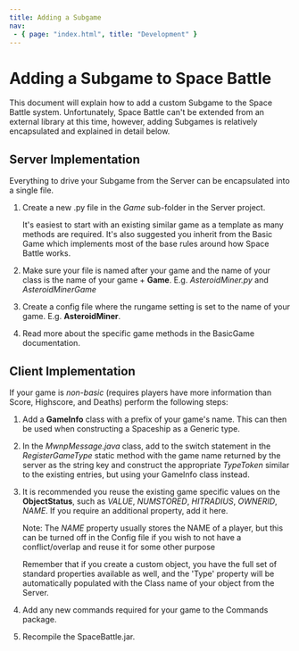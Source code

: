 ```yaml
---
title: Adding a Subgame
nav:
 - { page: "index.html", title: "Development" }
---
```

Adding a Subgame to Space Battle
=====================

This document will explain how to add a custom Subgame to the Space Battle system.  Unfortunately, Space Battle can't be extended from an external library at this time, however, adding Subgames is relatively encapsulated and explained in detail below.

Server Implementation
--------------------------

Everything to drive your Subgame from the Server can be encapsulated into a single file.

1. Create a new .py file in the *Game* sub-folder in the Server project.

	It's easiest to start with an existing similar game as a template as many methods are required.  It's also suggested you inherit from the Basic Game which implements most of the base rules around how Space Battle works.

2. Make sure your file is named after your game and the name of your class is the name of your game + **Game**.  E.g. *AsteroidMiner.py* and *AsteroidMinerGame*

3. Create a config file where the rungame setting is set to the name of your game.  E.g. **AsteroidMiner**.

4. Read more about the specific game methods in the BasicGame documentation.

Client Implementation
-------------------------

If your game is *non-basic* (requires players have more information than Score, Highscore, and Deaths) perform the following steps:

1. Add a **GameInfo** class with a prefix of your game's name.  This can then be used when constructing a Spaceship as a Generic type.

2. In the *MwnpMessage.java* class, add to the switch statement in the *RegisterGameType* static method with the game name returned by the server as the string key and construct the appropriate *TypeToken* similar to the existing entries, but using your GameInfo class instead.

3.  It is recommended you reuse the existing game specific values on the **ObjectStatus**, such as *VALUE*, *NUMSTORED*, *HITRADIUS*, *OWNERID*, *NAME*.  If you require an additional property, add it here.  
  
	Note: The *NAME* property usually stores the NAME of a player, but this can be turned off in the Config file if you wish to not have a conflict/overlap and reuse it for some other purpose
	
	Remember that if you create a custom object, you have the full set of standard properties available as well, and the 'Type' property will be automatically populated with the Class name of your object from the Server.

4.  Add any new commands required for your game to the Commands package.

5. Recompile the SpaceBattle.jar.